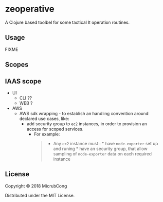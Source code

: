 # zeoperative

A Clojure based toolbel for some tactical It operation routines.

## Usage

FIXME

## Scopes

## IAAS scope

* UI
  * CLI ??
  * WEB ?
* AWS
  * AWS sdk wrapping - to establish an handling convention around declared use cases, like:
    * add security group to `ec2` instances, in order to provision an access for scoped services.
      * For example:
        > * Any `ec2` instance must :
            * have `node-exporter` set up and runing
            * have an security group, that allow sampling of `node-exporter` data on each required instance

## License

Copyright © 2018 MicrubCong

Distributed under the MIT License.
